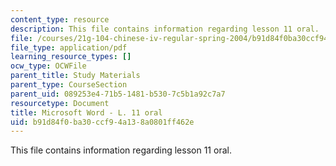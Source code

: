 ```yaml
---
content_type: resource
description: This file contains information regarding lesson 11 oral.
file: /courses/21g-104-chinese-iv-regular-spring-2004/b91d84f0ba30ccf94a138a0801ff462e_MIT21G_104S04_Oral_11.pdf
file_type: application/pdf
learning_resource_types: []
ocw_type: OCWFile
parent_title: Study Materials
parent_type: CourseSection
parent_uid: 089253e4-71b5-1481-b530-7c5b1a92c7a7
resourcetype: Document
title: Microsoft Word - L. 11 oral
uid: b91d84f0-ba30-ccf9-4a13-8a0801ff462e
---
```

This file contains information regarding lesson 11 oral.

